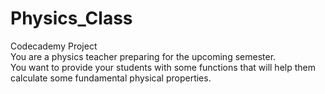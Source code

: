 # Physics_Class
Codecademy Project<br>
You are a physics teacher preparing for the upcoming semester.<br>
You want to provide your students with some functions that will help them calculate some fundamental physical properties.
